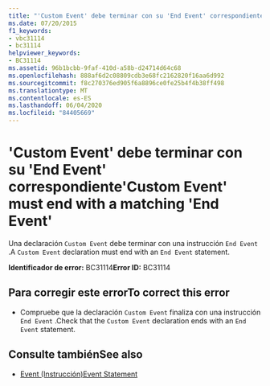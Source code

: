 ```yaml
---
title: "'Custom Event' debe terminar con su 'End Event' correspondiente"
ms.date: 07/20/2015
f1_keywords:
- vbc31114
- bc31114
helpviewer_keywords:
- BC31114
ms.assetid: 96b1bcbb-9faf-410d-a58b-d24714d64c68
ms.openlocfilehash: 888af6d2c08809cdb3e68fc2162820f16aa6d992
ms.sourcegitcommit: f8c270376ed905f6a8896ce0fe25b4f4b38ff498
ms.translationtype: MT
ms.contentlocale: es-ES
ms.lasthandoff: 06/04/2020
ms.locfileid: "84405669"
---
```

# <a name="custom-event-must-end-with-a-matching-end-event"></a><span data-ttu-id="3e69b-102">'Custom Event' debe terminar con su 'End Event' correspondiente</span><span class="sxs-lookup"><span data-stu-id="3e69b-102">'Custom Event' must end with a matching 'End Event'</span></span>
<span data-ttu-id="3e69b-103">Una declaración `Custom Event` debe terminar con una instrucción `End Event` .</span><span class="sxs-lookup"><span data-stu-id="3e69b-103">A `Custom Event` declaration must end with an `End Event` statement.</span></span>  
  
 <span data-ttu-id="3e69b-104">**Identificador de error:** BC31114</span><span class="sxs-lookup"><span data-stu-id="3e69b-104">**Error ID:** BC31114</span></span>  
  
## <a name="to-correct-this-error"></a><span data-ttu-id="3e69b-105">Para corregir este error</span><span class="sxs-lookup"><span data-stu-id="3e69b-105">To correct this error</span></span>  
  
- <span data-ttu-id="3e69b-106">Compruebe que la declaración `Custom Event` finaliza con una instrucción `End Event` .</span><span class="sxs-lookup"><span data-stu-id="3e69b-106">Check that the `Custom Event` declaration ends with an `End Event` statement.</span></span>  
  
## <a name="see-also"></a><span data-ttu-id="3e69b-107">Consulte también</span><span class="sxs-lookup"><span data-stu-id="3e69b-107">See also</span></span>

- [<span data-ttu-id="3e69b-108">Event (Instrucción)</span><span class="sxs-lookup"><span data-stu-id="3e69b-108">Event Statement</span></span>](../language-reference/statements/event-statement.md)
